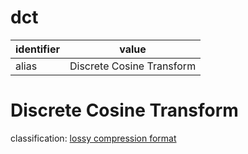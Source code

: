 # dct
| identifier     | value
| -------------- | -----
| alias          | Discrete Cosine Transform

# Discrete Cosine Transform
classification: [lossy compression format](compression.md)
